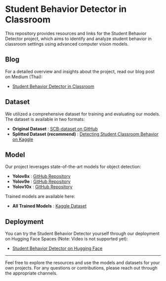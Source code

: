 # Student Behavior Detector in Classroom

This repository provides resources and links for the Student Behavior Detector project, which aims to identify and analyze student behavior in classroom settings using advanced computer vision models.

## Blog

For a detailed overview and insights about the project, read our blog post on Medium (Thai):
- [Student Behavior Detector in Classroom](https://medium.com/@nontaphatfirm/student-behavior-detector-in-classroom-20f2fe5cc8a3)

## Dataset

We utilized a comprehensive dataset for training and evaluating our models. The dataset is available in two formats:
- **Original Dataset** : [SCB-dataset on GitHub](https://github.com/Whiffe/SCB-dataset)
- **Splitted Dataset (recommend)** : [Detecting Student Classroom Behavior on Kaggle](https://www.kaggle.com/datasets/nonpat/detecting-student-classroom-behavior2)

## Model

Our project leverages state-of-the-art models for object detection:
- **Yolov8x** : [GitHub Repository](https://github.com/ultralytics/ultralytics)
- **Yolov9e** : [GitHub Repository](https://github.com/WongKinYiu/yolov9)
- **Yolov10x** : [GitHub Repository](https://github.com/THU-MIG/yolov10)

Trained models are available here:
- **All Trained Models** : [Kaggle Dataset](https://www.kaggle.com/datasets/nonpat/test010/data)

## Deployment

You can try the Student Behavior Detector yourself through our deployment on Hugging Face Spaces (Note: Video is not supported yet):
- [Student Behavior Detector on Hugging Face](https://huggingface.co/spaces/nontaphat/Student-Behavior-Detector)

---

Feel free to explore the resources and use the models and datasets for your own projects. For any questions or contributions, please reach out through the appropriate channels.
